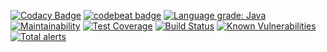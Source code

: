 [![Codacy Badge](https://api.codacy.com/project/badge/Grade/e33e7cb91f7c43999ef4d62161880a0f)](https://www.codacy.com/manual/IncPlusPlus/bigtoolbox-os?utm_source=github.com&amp;utm_medium=referral&amp;utm_content=IncPlusPlus/bigtoolbox-os&amp;utm_campaign=Badge_Grade)
[![codebeat badge](https://codebeat.co/badges/22a00715-a3a2-46e2-9053-bbe56a3af569)](https://codebeat.co/projects/github-com-incplusplus-bigtoolbox-os-master)
[![Language grade: Java](https://img.shields.io/lgtm/grade/java/g/IncPlusPlus/bigtoolbox-os.svg?logo=lgtm&logoWidth=18)](https://lgtm.com/projects/g/IncPlusPlus/bigtoolbox-os/context:java)
[![Maintainability](https://api.codeclimate.com/v1/badges/c71e1194835054a5419c/maintainability)](https://codeclimate.com/github/IncPlusPlus/bigtoolbox-os/maintainability)
[![Test Coverage](https://api.codeclimate.com/v1/badges/c71e1194835054a5419c/test_coverage)](https://codeclimate.com/github/IncPlusPlus/bigtoolbox-os/test_coverage)
[![Build Status](https://travis-ci.com/IncPlusPlus/bigtoolbox-os.svg?branch=master)](https://travis-ci.com/IncPlusPlus/bigtoolbox-os)
[![Known Vulnerabilities](https://snyk.io//test/github/IncPlusPlus/bigtoolbox-os/badge.svg?targetFile=pom.xml)](https://snyk.io//test/github/IncPlusPlus/bigtoolbox-os?targetFile=pom.xml)
[![Total alerts](https://img.shields.io/lgtm/alerts/g/IncPlusPlus/bigtoolbox-os.svg?logo=lgtm&logoWidth=18)](https://lgtm.com/projects/g/IncPlusPlus/bigtoolbox-os/alerts/)